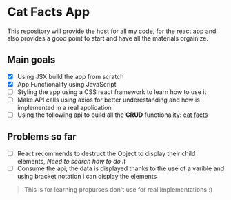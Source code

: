 # Cat Facts App

This repository will provide the host for all my code, for the react app and also provides a good point to start and have all the materials orgainize.

## Main goals

- [x] Using JSX build the app from scratch 
- [x] App Functionality using JavaScript
- [ ] Styling the app using a CSS react framework to learn how to use it
- [ ] Make API calls using axios for better underestanding and how is implemented in a real application
- [ ] Using the following api to build all the **CRUD** functionality: [cat facts](https://catfact.ninja/fact)

## Problems so far

- [ ] React recommends to destruct the Object to display their child elements, _Need to search how to do it_
- [ ] Consume the api, the data is displayed thanks to the use of a varible and using bracket notation i can display the elements

> This is for learning propurses don't use for real implementations :)
